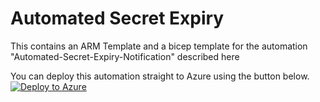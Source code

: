 # Automated Secret Expiry
 This contains an ARM Template and a bicep template for the automation "Automated-Secret-Expiry-Notification" described here <URLHERE>

You can deploy this automation straight to Azure using the button below. 
[![Deploy to Azure](https://aka.ms/deploytoazurebutton)](https://portal.azure.com/#create/Microsoft.Template/uri/<URLHOLDER>)

